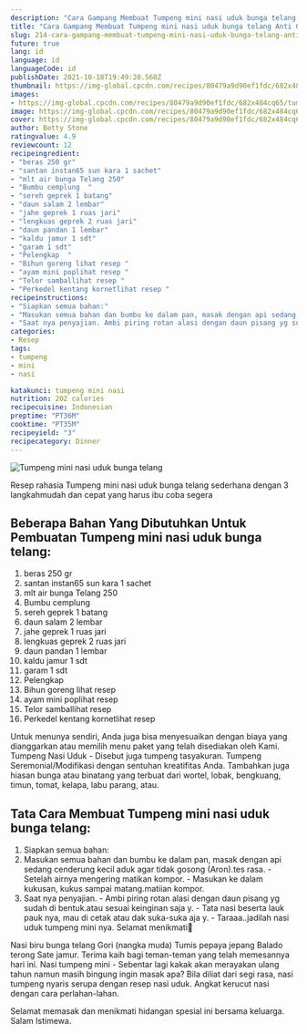 ```yaml
---
description: "Cara Gampang Membuat Tumpeng mini nasi uduk bunga telang Anti Gagal"
title: "Cara Gampang Membuat Tumpeng mini nasi uduk bunga telang Anti Gagal"
slug: 214-cara-gampang-membuat-tumpeng-mini-nasi-uduk-bunga-telang-anti-gagal
future: true
lang: id
language: id
languageCode: id
publishDate: 2021-10-18T19:49:20.568Z 
thumbnail: https://img-global.cpcdn.com/recipes/80479a9d90ef1fdc/682x484cq65/tumpeng-mini-nasi-uduk-bunga-telang-foto-resep-utama.png
images:
- https://img-global.cpcdn.com/recipes/80479a9d90ef1fdc/682x484cq65/tumpeng-mini-nasi-uduk-bunga-telang-foto-resep-utama.png
image: https://img-global.cpcdn.com/recipes/80479a9d90ef1fdc/682x484cq65/tumpeng-mini-nasi-uduk-bunga-telang-foto-resep-utama.png
cover: https://img-global.cpcdn.com/recipes/80479a9d90ef1fdc/682x484cq65/tumpeng-mini-nasi-uduk-bunga-telang-foto-resep-utama.png
author: Betty Stone
ratingvalue: 4.9
reviewcount: 12
recipeingredient:
- "beras 250 gr"
- "santan instan65 sun kara 1 sachet"
- "mlt air bunga Telang 250"
- "Bumbu cemplung  "
- "sereh geprek 1 batang"
- "daun salam 2 lembar"
- "jahe geprek 1 ruas jari"
- "lengkuas geprek 2 ruas jari"
- "daun pandan 1 lembar"
- "kaldu jamur 1 sdt"
- "garam 1 sdt"
- "Pelengkap  "
- "Bihun goreng lihat resep "
- "ayam mini poplihat resep "
- "Telor samballihat resep "
- "Perkedel kentang kornetlihat resep "
recipeinstructions:
- "Siapkan semua bahan:"
- "Masukan semua bahan dan bumbu ke dalam pan, masak dengan api sedang cenderung kecil aduk agar tidak gosong (Aron).tes rasa. Setelah airnya mengering matikan kompor. Masukan ke dalam kukusan, kukus sampai matang.matiian kompor."
- "Saat nya penyajian. Ambi piring rotan alasi dengan daun pisang yg sudah di bentuk.atau sesuai keinginan saja y. Tata nasi beserta lauk pauk nya, mau di cetak atau dak suka-suka aja y. Taraaa..jadilah nasi uduk tumpeng mini nya. Selamat menikmati🥰"
categories:
- Resep
tags:
- tumpeng
- mini
- nasi

katakunci: tumpeng mini nasi 
nutrition: 202 calories
recipecuisine: Indonesian
preptime: "PT36M"
cooktime: "PT35M"
recipeyield: "3"
recipecategory: Dinner
---
```



![Tumpeng mini nasi uduk bunga telang](https://img-global.cpcdn.com/recipes/80479a9d90ef1fdc/682x484cq65/tumpeng-mini-nasi-uduk-bunga-telang-foto-resep-utama.png)

Resep rahasia Tumpeng mini nasi uduk bunga telang  sederhana dengan 3 langkahmudah dan cepat yang harus ibu coba segera

<!--inarticleads1-->

## Beberapa Bahan Yang Dibutuhkan Untuk Pembuatan Tumpeng mini nasi uduk bunga telang:

1. beras 250 gr
1. santan instan65 sun kara 1 sachet
1. mlt air bunga Telang 250
1. Bumbu cemplung  
1. sereh geprek 1 batang
1. daun salam 2 lembar
1. jahe geprek 1 ruas jari
1. lengkuas geprek 2 ruas jari
1. daun pandan 1 lembar
1. kaldu jamur 1 sdt
1. garam 1 sdt
1. Pelengkap  
1. Bihun goreng lihat resep 
1. ayam mini poplihat resep 
1. Telor samballihat resep 
1. Perkedel kentang kornetlihat resep 

Untuk menunya sendiri, Anda juga bisa menyesuaikan dengan biaya yang dianggarkan atau memilih menu paket yang telah disediakan oleh Kami. Tumpeng Nasi Uduk - Disebut juga tumpeng tasyakuran. Tumpeng Seremonial/Modifikasi dengan sentuhan kreatifitas Anda. Tambahkan juga hiasan bunga atau binatang yang terbuat dari wortel, lobak, bengkuang, timun, tomat, kelapa, labu parang, atau. 

<!--inarticleads2-->

## Tata Cara Membuat Tumpeng mini nasi uduk bunga telang:

1. Siapkan semua bahan:
1. Masukan semua bahan dan bumbu ke dalam pan, masak dengan api sedang cenderung kecil aduk agar tidak gosong (Aron).tes rasa. - Setelah airnya mengering matikan kompor. - Masukan ke dalam kukusan, kukus sampai matang.matiian kompor.
1. Saat nya penyajian. - Ambi piring rotan alasi dengan daun pisang yg sudah di bentuk.atau sesuai keinginan saja y. - Tata nasi beserta lauk pauk nya, mau di cetak atau dak suka-suka aja y. - Taraaa..jadilah nasi uduk tumpeng mini nya. Selamat menikmati🥰


Nasi biru bunga telang Gori (nangka muda) Tumis pepaya jepang Balado terong Sate jamur. Terima kaih bagi teman-teman yang telah memesannya hari ini. Nasi tumpeng mini - Sebentar lagi kakak akan merayakan ulang tahun namun masih bingung ingin masak apa? Bila diliat dari segi rasa, nasi tumpeng nyaris serupa dengan resep nasi uduk. Angkat kerucut nasi dengan cara perlahan-lahan. 

Selamat memasak dan menikmati hidangan spesial ini bersama keluarga. Salam Istimewa.
